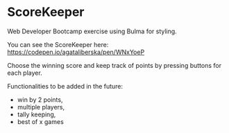 # ScoreKeeper
Web Developer Bootcamp exercise using Bulma for styling.

You can see the ScoreKeeper here: https://codepen.io/agataliberska/pen/WNxYoeP

Choose the winning score and keep track of points by pressing buttons for each player.

Functionalities to be added in the future:
- win by 2 points,
- multiple players,
- tally keeping,
- best of x games
